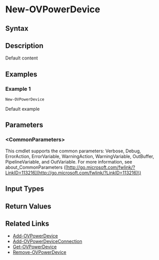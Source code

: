 ﻿---
description: Default content
---

# New-OVPowerDevice

## Syntax

## Description

Default content

## Examples

###  Example 1 

```text
New-OVPowerDevice
```

Default example

## Parameters

### &lt;CommonParameters&gt;

This cmdlet supports the common parameters: Verbose, Debug, ErrorAction, ErrorVariable, WarningAction, WarningVariable, OutBuffer, PipelineVariable, and OutVariable. For more information, see about\_CommonParameters \([http://go.microsoft.com/fwlink/?LinkID=113216](http://go.microsoft.com/fwlink/?LinkID=113216)\)

## Input Types

## Return Values

## Related Links

* [Add-OVPowerDevice](add-ovpowerdevice.md)
* [Add-OVPowerDeviceConnection](add-ovpowerdeviceconnection.md)
* [Get-OVPowerDevice](get-ovpowerdevice.md)
* [Remove-OVPowerDevice](remove-ovpowerdevice.md)
